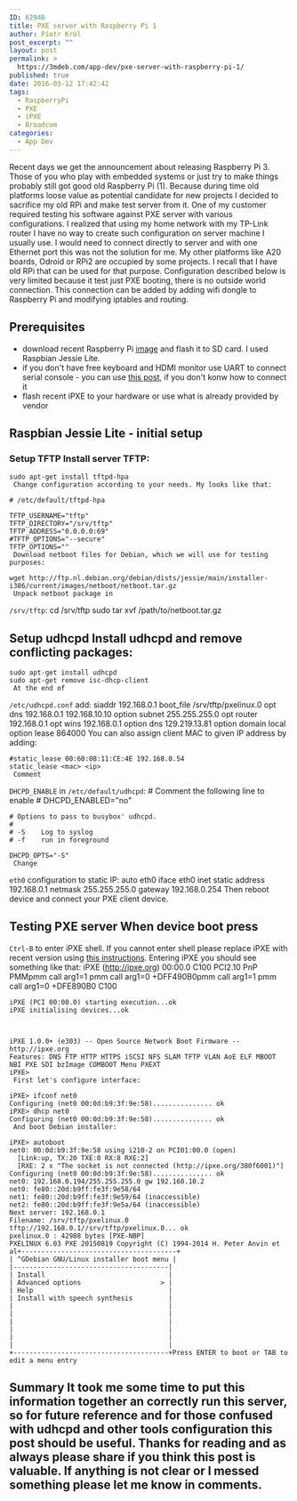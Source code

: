```yaml
---
ID: 62946
title: PXE server with Raspberry Pi 1
author: Piotr Król
post_excerpt: ""
layout: post
permalink: >
  https://3mdeb.com/app-dev/pxe-server-with-raspberry-pi-1/
published: true
date: 2016-03-12 17:42:42
tags:
  - RaspberryPi
  - PXE
  - iPXE
  - Broadcom
categories:
  - App Dev
---
```

Recent days we get the announcement about releasing Raspberry Pi 3. Those of you who play with embedded systems or just try to make things probably still got good old Raspberry Pi (1). Because during time old platforms loose value as potential candidate for new projects I decided to sacrifice my old RPi and make test server from it. One of my customer required testing his software against PXE server with various configurations. I realized that using my home network with my TP-Link router I have no way to create such configuration on server machine I usually use. I would need to connect directly to server and with one Ethernet port this was not the solution for me. My other platforms like A20 boards, Odroid or RPi2 are occupied by some projects. I recall that I have old RPi that can be used for that purpose. Configuration described below is very limited because it test just PXE booting, there is no outside world connection. This connection can be added by adding wifi dongle to Raspberry Pi and modifying iptables and routing. 
## Prerequisites

*   download recent Raspberry Pi [image][1] and flash it to SD card. I used Raspbian Jessie Lite.
*   if you don't have free keyboard and HDMI monitor use UART to connect serial console - you can use [this post][2], if you don't konw how to connect it
*   flash recent iPXE to your hardware or use what is already provided by vendor

## Raspbian Jessie Lite - initial setup

### Setup TFTP Install server TFTP: 

    sudo apt-get install tftpd-hpa
     Change configuration according to your needs. My looks like that: 

    # /etc/default/tftpd-hpa
    
    TFTP_USERNAME="tftp"
    TFTP_DIRECTORY="/srv/tftp"
    TFTP_ADDRESS="0.0.0.0:69"
    #TFTP_OPTIONS="--secure"
    TFTP_OPTIONS=""
     Download netboot files for Debian, which we will use for testing purposes: 

    wget http://ftp.nl.debian.org/debian/dists/jessie/main/installer-i386/current/images/netboot/netboot.tar.gz
     Unpack netboot package in 

`/srv/tftp`: 
    cd /srv/tftp
    sudo tar xvf /path/to/netboot.tar.gz
    

## Setup udhcpd Install udhcpd and remove conflicting packages: 

    sudo apt-get install udhcpd
    sudo apt-get remove isc-dhcp-client 
     At the end of 

`/etc/udhcpd.conf` add: 
    siaddr          192.168.0.1
    boot_file       /srv/tftp/pxelinux.0
    opt     dns     192.168.0.1 192.168.10.10
    option  subnet  255.255.255.0
    opt     router  192.168.0.1
    opt     wins    192.168.0.1
    option  dns     129.219.13.81
    option  domain  local
    option  lease   864000
     You can also assign client MAC to given IP address by adding: 

    #static_lease 00:60:08:11:CE:4E 192.168.0.54
    static_lease <mac> <ip>
     Comment 

`DHCPD_ENABLE` in `/etc/default/udhcpd`: 
    # Comment the following line to enable
    # DHCPD_ENABLED="no"
    
    # Options to pass to busybox' udhcpd.
    #
    # -S    Log to syslog
    # -f    run in foreground
    
    DHCPD_OPTS="-S"
     Change 

`eth0` configuration to static IP: 
    auto eth0
    iface eth0 inet static
            address 192.168.0.1
            netmask 255.255.255.0
            gateway 192.168.0.254
     Then reboot device and connect your PXE client device. 

## Testing PXE server When device boot press 

`Ctrl-B` to enter iPXE shell. If you cannot enter shell please replace iPXE with recent version using [this instructions][3]. Entering iPXE you should see something like that: 
    iPXE (http://ipxe.org) 00:00.0 C100 PCI2.10 PnP PMMpmm call arg1=1
    pmm call arg1=0
    +DFF490B0pmm call arg1=1
    pmm call arg1=0
    +DFE890B0 C100
    
    
    iPXE (PCI 00:00.0) starting execution...ok
    iPXE initialising devices...ok
    
    
    
    iPXE 1.0.0+ (e303) -- Open Source Network Boot Firmware -- http://ipxe.org
    Features: DNS FTP HTTP HTTPS iSCSI NFS SLAM TFTP VLAN AoE ELF MBOOT NBI PXE SDI bzImage COMBOOT Menu PXEXT
    iPXE>  
     First let's configure interface: 

    iPXE> ifconf net0
    Configuring (net0 00:0d:b9:3f:9e:58)............... ok
    iPXE> dhcp net0
    Configuring (net0 00:0d:b9:3f:9e:58)............... ok
     And boot Debian installer: 

    iPXE> autoboot
    net0: 00:0d:b9:3f:9e:58 using i210-2 on PCI01:00.0 (open)
      [Link:up, TX:20 TXE:0 RX:8 RXE:2]
      [RXE: 2 x "The socket is not connected (http://ipxe.org/380f6001)"]
    Configuring (net0 00:0d:b9:3f:9e:58)............... ok
    net0: 192.168.0.194/255.255.255.0 gw 192.168.10.2
    net0: fe80::20d:b9ff:fe3f:9e58/64
    net1: fe80::20d:b9ff:fe3f:9e59/64 (inaccessible)
    net2: fe80::20d:b9ff:fe3f:9e5a/64 (inaccessible)
    Next server: 192.168.0.1
    Filename: /srv/tftp/pxelinux.0
    tftp://192.168.0.1//srv/tftp/pxelinux.0... ok
    pxelinux.0 : 42988 bytes [PXE-NBP]
    PXELINUX 6.03 PXE 20150819 Copyright (C) 1994-2014 H. Peter Anvin et al+---------------------------------------+
    | ^GDebian GNU/Linux installer boot menu |
    |---------------------------------------|
    | Install                               |
    | Advanced options                    > |
    | Help                                  |
    | Install with speech synthesis         |
    |                                       |
    |                                       |
    |                                       |
    |                                       |
    |                                       |
    |                                       |
    +---------------------------------------+Press ENTER to boot or TAB to edit a menu entry     
    

## Summary It took me some time to put this information together an correctly run this server, so for future reference and for those confused with udhcpd and other tools configuration this post should be useful. Thanks for reading and as always please share if you think this post is valuable. If anything is not clear or I messed something please let me know in comments.

 [1]: https://www.raspberrypi.org/downloads/raspbian/
 [2]: http://elinux.org/RPi_Serial_Connection
 [3]: https://www.coreboot.org/IPXE